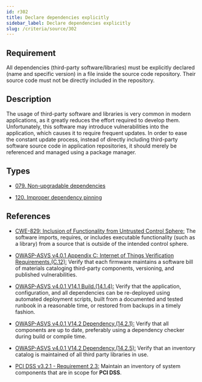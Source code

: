 ```yaml
---
id: r302
title: Declare dependencies explicitly
sidebar_label: Declare dependencies explicitly
slug: /criteria/source/302
---
```


## Requirement

All dependencies (third-party software/libraries) must be explicitly declared
(name and specific version) in a file inside the source code repository.
Their source code must not be directly included in the repository.

## Description

The usage of third-party software and libraries is very common in modern
applications, as it greatly reduces the effort required to develop them.
Unfortunately, this software may introduce vulnerabilities
into the application, which causes it to require frequent updates.
In order to ease the constant update process,
instead of directly including third-party software source code
in application repositories, it should merely be referenced
and managed using a package manager.

## Types

- [079. Non-upgradable dependencies](/types/079)

- [120. Improper dependency pinning](/types/120)

## References

- [CWE-829: Inclusion of Functionality from Untrusted Control Sphere:](https://cwe.mitre.org/data/definitions/829.html)
The software imports, requires, or includes executable functionality
(such as a library) from a source that is outside of the intended control
sphere.

- [OWASP-ASVS v4.0.1 Appendix C: Internet of Things Verification Requirements.(C.12):](https://owasp.org/www-project-application-security-verification-standard/)
Verify that each firmware maintains a software bill of materials cataloging
third-party components, versioning, and published vulnerabilities.

- [OWASP-ASVS v4.0.1 V14.1 Build.(14.1.4):](https://owasp.org/www-project-application-security-verification-standard/)
Verify that the application, configuration, and all dependencies can be
re-deployed using automated deployment scripts,
built from a documented and tested runbook in a reasonable time,
or restored from backups in a timely fashion.

- [OWASP-ASVS v4.0.1 V14.2 Dependency.(14.2.1):](https://owasp.org/www-project-application-security-verification-standard/)
Verify that all components are up to date, preferably using a dependency
checker during build or compile time.

- [OWASP-ASVS v4.0.1 V14.2 Dependency.(14.2.5):](https://owasp.org/www-project-application-security-verification-standard/)
Verify that an inventory catalog is maintained of all third party libraries in
use.

- [PCI DSS v3.2.1 - Requirement 2.3:](https://www.pcisecuritystandards.org/documents/PCI_DSS_v3-2-1.pdf)
Maintain an inventory of system components that are in scope for **PCI DSS**.
